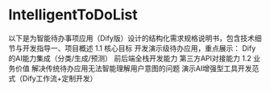 # IntelligentToDoList
以下是为智能待办事项应用（Dify版）设计的结构化需求规格说明书，包含技术细节与开发指导​  一、项目概述 1.1 核心目标 开发演示级待办应用，重点展示：  Dify的AI能力集成（分类/生成/预测） 前后端全栈开发能力 第三方API对接能力 1.2 业务价值 解决传统待办应用无法智能理解用户意图的问题 演示AI增强型工具开发范式（Dify工作流+定制开发）
